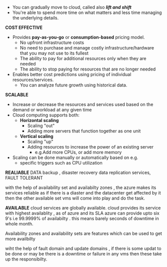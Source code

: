 -  You can gradually move to cloud, called also _**lift and shift**_
- You're able to spend more time on what matters and less time managing the underlying details.

**COST EFFECTIVE**

- Provides **pay-as-you-go** or **consumption-based** pricing model.
    - No upfront infrastructure costs
    - No need to purchase and manage costly infrastructure/hardware that you may not use to its fullest
    - The ability to pay for additional resources only when they are needed
    - The ability to stop paying for resources that are no longer needed
- Enables better cost predictions using pricing of individual resources/services.
    - You can analyze future growth using historical data.


**SCALABLE**

- Increase or decrease the resources and services used based on the demand or workload at any given time
- Cloud computing supports both:
    - **Horizontal scaling**
        - Scaling "out"
        - Adding more servers that function together as one unit
    - **Vertical scaling**
        - Scaling "up"
        - Adding resources to increase the power of an existing server
            - e.g.Add more CPUs, or add more memory
- Scaling can be done manually or automatically based on e.g.
    - specific triggers such as CPU utilization


**REALIABLE**
DATA backup , disaster recovery data replication services, FAULT TOLERANT 

with the help of availability set and availabilty zones , the azure makes its services reliable as if there is a diaster and the datacenter get affected by it then the other available set vms will come into play  and do the task.

**AVAILABLE**
cloud services are globally available.
cloud provides its service with highest availablity , as of azure and its SLA azure can provide upto six 9's i.e 99.9999% of availabilty . this means barely seconds of downtime in whole month.

Availability zones and availability sets are features  which can be used to get more availbilty

wiht the help of fault domain and update domains , if there is some updat to be done or may be there is a downtime or failure in any vms then these take up the responsibilty.
